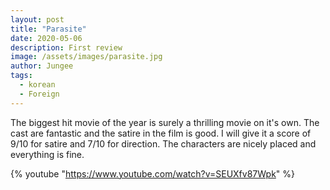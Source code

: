 ```yaml
---
layout: post
title: "Parasite"
date: 2020-05-06
description: First review
image: /assets/images/parasite.jpg
author: Jungee
tags:
  - korean
  - Foreign
---
```


The biggest hit movie of the year is surely a thrilling movie on it's own. The cast are fantastic and the satire in the film is good. I will give it a score of 9/10 for satire and 7/10 for direction. The characters are nicely placed and everything is fine.

{% youtube "https://www.youtube.com/watch?v=SEUXfv87Wpk" %}